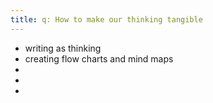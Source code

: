 ```yaml
---
title: q: How to make our thinking tangible
---
```


- writing as thinking
- creating flow charts and mind maps
-
-
-